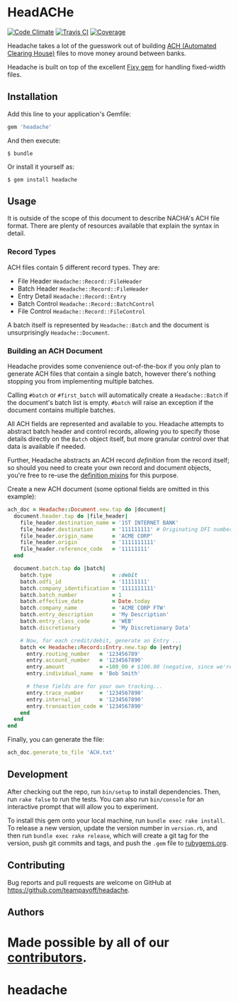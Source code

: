 # HeadACHe

[![Code Climate](https://img.shields.io/codeclimate/github/teampayoff/headache.svg?style=flat-square)](https://codeclimate.com/github/teampayoff/headache) [![Travis CI](https://img.shields.io/travis/teampayoff/headache.svg?style=flat-square)](https://travis-ci.org/teampayoff/headache) [![Coverage](https://img.shields.io/coveralls/teampayoff/headache.svg?style=flat-square)](https://coveralls.io/r/teampayoff/headache)

Headache takes a lot of the guesswork out of building [ACH (Automated Clearing House)](https://en.wikipedia.org/wiki/Automated_Clearing_House) files to move money around between banks.

Headache is built on top of the excellent [Fixy gem](https://github.com/Chetane/fixy) for handling fixed-width files.

## Installation

Add this line to your application's Gemfile:

```ruby
gem 'headache'
```

And then execute:

    $ bundle

Or install it yourself as:

    $ gem install headache

## Usage

It is outside of the scope of this document to describe NACHA's ACH file format. There are plenty of resources available that explain the syntax in detail.

### Record Types

ACH files contain 5 different record types. They are:

* File Header `Headache::Record::FileHeader`
* Batch Header `Headache::Record::FileHeader`
* Entry Detail `Headache::Record::Entry`
* Batch Control `Headache::Record::BatchControl`
* File Control `Headache::Record::FileControl`

A batch itself is represented by `Headache::Batch` and the document is unsurprisingly `Headache::Document`.

### Building an ACH Document

Headache provides some convenience out-of-the-box if you only plan to generate ACH files that contain a single batch, however there's nothing stopping you from implementing multiple batches.

Calling `#batch` or `#first_batch` will automatically create a `Headache::Batch` if the document's batch list is empty. `#batch` will raise an exception if the document contains multiple batches.

All ACH fields are represented and available to you. Headache attempts to abstract batch header and control records, allowing you to specify those details directly on the `Batch` object itself, but more granular control over that data is available if needed.

Further, Headache abstracts an ACH record _definition_ from the record itself; so should you need to create your own record and document objects, you're free to re-use the [definition mixins](https://github.com/teampayoff/headache/blob/master/lib/headache/definition) for this purpose.

Create a new ACH document (some optional fields are omitted in this example):

```ruby
ach_doc = Headache::Document.new.tap do |document|
  document.header.tap do |file_header|
    file_header.destination_name = '1ST INTERNET BANK'
    file_header.destination      = '111111111' # Originating DFI number
    file_header.origin_name      = 'ACME CORP'
    file_header.origin           = '1111111111'
    file_header.reference_code   = '11111111'
  end

  document.batch.tap do |batch|
    batch.type                   = :debit
    batch.odfi_id                = '11111111'
    batch.company_identification = '1111111111'
    batch.batch_number           = 1
    batch.effective_date         = Date.today
    batch.company_name           = 'ACME CORP FTW'
    batch.entry_description      = 'My Description'
    batch.entry_class_code       = 'WEB'
    batch.discretionary          = 'My Discretionary Data'

    # Now, for each credit/debit, generate an Entry ...
    batch << Headache::Record::Entry.new.tap do |entry|
      entry.routing_number   = '123456789'
      entry.account_number   = '1234567890'
      entry.amount           = -100_00 # $100.00 (negative, since we're debiting)
      entry.individual_name  = 'Bob Smith'

      # these fields are for your own tracking...
      entry.trace_number     = '1234567890'
      entry.internal_id      = '1234567890'
      entry.transaction_code = '1234567890'
    end
  end
end
```

Finally, you can generate the file:

```ruby
ach_doc.generate_to_file 'ACH.txt'
```

## Development

After checking out the repo, run `bin/setup` to install dependencies. Then, run `rake false` to run the tests. You can also run `bin/console` for an interactive prompt that will allow you to experiment.

To install this gem onto your local machine, run `bundle exec rake install`. To release a new version, update the version number in `version.rb`, and then run `bundle exec rake release`, which will create a git tag for the version, push git commits and tags, and push the `.gem` file to [rubygems.org](https://rubygems.org).

## Contributing

Bug reports and pull requests are welcome on GitHub at https://github.com/teampayoff/headache.

## Authors

Made possible by all of our [contributors](https://github.com/teampayoff/headache/graphs/contributors).
=======
# headache